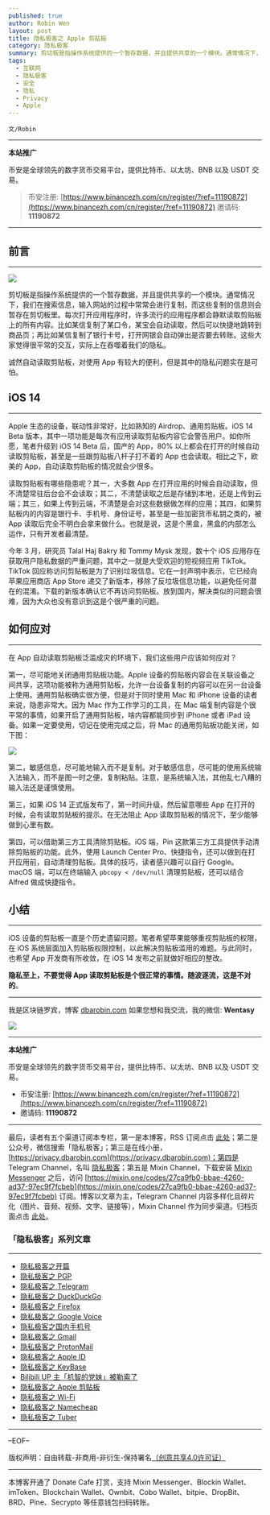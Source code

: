 ```yaml
---
published: true
author: Robin Wen
layout: post
title: 隐私极客之 Apple 剪贴板
category: 隐私极客
summary: 剪切板是指操作系统提供的一个暂存数据，并且提供共享的一个模块。通常情况下，我们在搜索信息，输入网站的过程中常常会进行复制，而这些复制的信息则会暂存在剪切板里。每次打开应用程序时，许多流行的应用程序都会静默读取剪贴板上的所有内容。比如某信复制了某口令，某宝会自动读取，然后可以快捷地跳转到商品页；再比如某信复制了银行卡号，打开网银会自动弹出是否要去转账。这些大家觉得很平常的交互，实际上在吞噬着我们的隐私。iOS 设备的剪贴板一直是个历史遗留问题。笔者希望苹果能够重视剪贴板的权限，在 iOS 系统层面加入剪贴板权限控制，以此解决剪贴板滥用的难题。与此同时，也希望 App 开发商有所收敛，在 iOS 14 发布之前就做好相应的整改。隐私至上，不要觉得 App 读取剪贴板是个很正常的事情。随波逐流，这是不对的。
tags:
  - 互联网
  - 隐私极客
  - 安全
  - 隐私
  - Privacy
  - Apple
---
```


`文/Robin`

***

**本站推广**

币安是全球领先的数字货币交易平台，提供比特币、以太坊、BNB 以及 USDT 交易。

> 币安注册: [https://www.binancezh.com/cn/register/?ref=11190872](https://www.binancezh.com/cn/register/?ref=11190872)
> 邀请码: **11190872**

***

## 前言
***

![](https://cdn.dbarobin.com/ub8htcp.png)

剪切板是指操作系统提供的一个暂存数据，并且提供共享的一个模块。通常情况下，我们在搜索信息，输入网站的过程中常常会进行复制，而这些复制的信息则会暂存在剪切板里。每次打开应用程序时，许多流行的应用程序都会静默读取剪贴板上的所有内容。比如某信复制了某口令，某宝会自动读取，然后可以快捷地跳转到商品页；再比如某信复制了银行卡号，打开网银会自动弹出是否要去转账。这些大家觉得很平常的交互，实际上在吞噬着我们的隐私。

诚然自动读取剪贴板，对使用 App 有较大的便利，但是其中的隐私问题实在是可怕。

## iOS 14
***

Apple 生态的设备，联动性非常好，比如熟知的 Airdrop、通用剪贴板。iOS 14 Beta 版本，其中一项功能是每次有应用读取剪贴板内容它会警告用户。如你所愿，笔者升级到 iOS 14 Beta 后，国产的 App，80% 以上都会在打开的时候自动读取剪贴板，甚至是一些跟剪贴板八杆子打不着的 App 也会读取。相比之下，欧美的 App，自动读取剪贴板的情况就会少很多。

读取剪贴板有哪些隐患呢？其一，大多数 App 在打开应用的时候会自动读取，但不清楚常驻后台会不会读取；其二，不清楚读取之后是存储到本地，还是上传到云端；其三，如果上传到云端，不清楚是会对这些数据做怎样的应用；其四，如果剪贴板内的内容是银行卡、手机号、身份证号，甚至是一些加密货币私钥之类的，被 App 读取后完全不明白会拿来做什么。也就是说，这是个黑盒，黑盒的内部怎么运作，只有开发者最清楚。

今年 3 月，研究员 Talal Haj Bakry 和 Tommy Mysk 发现，数十个 iOS 应用存在获取用户隐私数据的严重问题，其中之一就是大受欢迎的短视频应用 TikTok。TikTok 回应称访问剪贴板是为了识别垃圾信息。它在一封声明中表示，它已经向苹果应用商店 ‌App Store‌ 递交了新版本，移除了反垃圾信息功能，以避免任何潜在的混淆。下载的新版本确认它不再访问剪贴板。放到国内，解决类似的问题会很难，因为大众也没有意识到这是个很严重的问题。

## 如何应对
***

在 App 自动读取剪贴板泛滥成灾的环境下，我们这些用户应该如何应对？

第一，尽可能地关闭通用剪贴板功能。Apple 设备的剪贴板内容会在关联设备之间共享，这项功能被称为通用剪贴板，允许一台设备复制的内容可以在另一台设备上使用。通用剪贴板确实很方便，但是对于同时使用 Mac 和 iPhone 设备的读者来说，隐患非常大。因为 Mac 作为工作学习的工具，在 Mac 端复制内容是个很平常的事情，如果开启了通用剪贴板，啥内容都能同步到 iPhone 或者 iPad 设备。如果一定要使用，切记在使用完成之后，将 Mac 的通用剪贴板功能关闭，如下图：

![](https://cdn.dbarobin.com/syllfzo.png)

第二，敏感信息，尽可能地输入而不是复制。对于敏感信息，尽可能的使用系统输入法输入，而不是图一时之便，复制粘贴。注意，是系统输入法，其他乱七八糟的输入法还是谨慎使用。

第三，如果 iOS 14 正式版发布了，第一时间升级，然后留意哪些 App 在打开的时候，会有读取剪贴板的提示。在无法阻止 App 读取剪贴板的情况下，至少能够做到心里有数。

第四，可以借助第三方工具清除剪贴板。iOS 端，Pin 这款第三方工具提供手动清除剪贴板的功能。此外，使用 Launch Center Pro、快捷指令，还可以做到在打开应用前，自动清理剪贴板。具体的技巧，读者感兴趣可以自行 Google。macOS 端，可以在终端输入 `pbcopy < /dev/null` 清理剪贴板，还可以结合 Alfred 做成快捷指令。

## 小结
***

iOS 设备的剪贴板一直是个历史遗留问题。笔者希望苹果能够重视剪贴板的权限，在 iOS 系统层面加入剪贴板权限控制，以此解决剪贴板滥用的难题。与此同时，也希望 App 开发商有所收敛，在 iOS 14 发布之前就做好相应的整改。

**隐私至上，不要觉得 App 读取剪贴板是个很正常的事情。随波逐流，这是不对的**。

***

我是区块链罗宾，博客 [dbarobin.com](https://dbarobin.com/)
如果您想和我交流，我的微信: **Wentasy**

![](https://cdn.dbarobin.com/u4oonoo.png)

***

**本站推广**

币安是全球领先的数字货币交易平台，提供比特币、以太坊、BNB 以及 USDT 交易。

* 币安注册: [https://www.binancezh.com/cn/register/?ref=11190872](https://www.binancezh.com/cn/register/?ref=11190872)
* 邀请码: **11190872**

***

最后，读者有五个渠道订阅本专栏，第一是本博客，RSS 订阅点击 [此处](https://dbarobin.com/feed.xml)；第二是公众号，微信搜索「隐私极客」；第三是在线小册，[https://privacy.dbarobin.com](https://privacy.dbarobin.com)；第四是 Telegram Channel，名叫 [隐私极客](https://t.me/privacygeek)；第五是 Mixin Channel，下载安装 [Mixin Messenger](https://mixin.one/messenger) 之后，访问 [https://mixin.one/codes/27ca9fb0-bbae-4260-ad37-97ec9f7fcbeb](https://mixin.one/codes/27ca9fb0-bbae-4260-ad37-97ec9f7fcbeb) 订阅。博客以文章为主，Telegram Channel 内容多样化且碎片化（图片、音频、视频、文字、链接等），Mixin Channel 作为同步渠道。归档页面点击 [此处](https://dbarobin.com/privacy/)。

### 「隐私极客」系列文章
***

* [隐私极客之开篇](https://dbarobin.com/2019/04/14/privacy-geek-prologue/)
* [隐私极客之 PGP](https://dbarobin.com/2019/05/02/privacy-geek-pgp/)
* [隐私极客之 Telegram](https://dbarobin.com/2019/05/14/privacy-geek-telegram/)
* [隐私极客之 DuckDuckGo](https://dbarobin.com/2019/06/07/privacy-geek-duckduckgo/)
* [隐私极客之 Firefox](https://dbarobin.com/2019/07/21/privacy-geek-firefox/)
* [隐私极客之 Google Voice](https://dbarobin.com/2019/08/10/privacy-geek-google-voice/)
* [隐私极客之国内手机号](https://dbarobin.com/2019/08/18/privacy-geek-mobile/)
* [隐私极客之 Gmail](https://dbarobin.com/2019/10/01/privacy-geek-gmail/)
* [隐私极客之 ProtonMail](https://dbarobin.com/2019/10/13/privacy-geek-protonmail/)
* [隐私极客之 Apple ID](https://dbarobin.com/2019/10/20/privacy-geek-appleid/)
* [隐私极客之 KeyBase](https://dbarobin.com/2020/04/24/privacy-geek-keybase/)
* [Bilibili UP 主「机智的党妹」被勒索了](https://dbarobin.com/2020/05/12/bilibili-up-blackmail/)
* [隐私极客之 Apple 剪贴板](https://dbarobin.com/2020/07/10/apple-clipboard)
* [隐私极客之 Wi-Fi](https://dbarobin.com/2020/07/15/wifi/)
* [隐私极客之 Namecheap](https://dbarobin.com/2020/07/23/namecheap/)
* [隐私极客之 Tuber](https://dbarobin.com/2020/10/10/tuber/)

***

–EOF–

版权声明：自由转载-非商用-非衍生-保持署名<a href="http://creativecommons.org/licenses/by-nc-nd/4.0/deed.zh" target="_blank">（创意共享4.0许可证）</a>

***

本博客开通了 Donate Cafe 打赏，支持 Mixin Messenger、Blockin Wallet、imToken、Blockchain Wallet、Ownbit、Cobo Wallet、bitpie、DropBit、BRD、Pine、Secrypto 等任意钱包扫码转账。

<center>
    <div class="--donate-button"
         data-button-id="f8b9df0d-af9a-460d-8258-d3f435445075"
    ></div>
</center>
